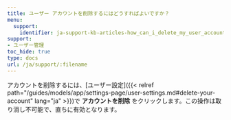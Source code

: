 ```yaml
---
title: ユーザー アカウントを削除するにはどうすればよいですか？
menu:
  support:
    identifier: ja-support-kb-articles-how_can_i_delete_my_user_account
support:
- ユーザー管理
toc_hide: true
type: docs
url: /ja/support/:filename
---
```


アカウントを削除するには、[ユーザー設定]({{< relref path="/guides/models/app/settings-page/user-settings.md#delete-your-account" lang="ja" >}})で **アカウントを削除** をクリックします。この操作は取り消し不可能で、直ちに有効となります。